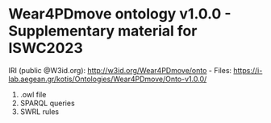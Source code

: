 # Wear4PDmove ontology v1.0.0 - Supplementary material for ISWC2023 
 IRI (public @W3id.org): http://w3id.org/Wear4PDmove/onto - 
 Files: https://i-lab.aegean.gr/kotis/Ontologies/Wear4PDmove/Onto-v1.0.0/
 
1. .owl file
2. SPARQL queries
3. SWRL rules


